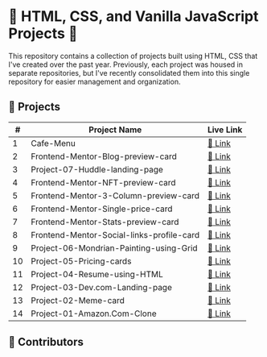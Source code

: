 # 🌟 HTML, CSS, and Vanilla JavaScript Projects 🚀

This repository contains a collection of projects built using HTML, CSS that I've created over the past year. Previously, each project was housed in separate repositories, but I've recently consolidated them into this single repository for easier management and organization.

## 🚀 Projects

| #   | Project Name        | Live Link                                                                                                 |
| --- | ------------------- | --------------------------------------------------------------------------------------------------------- |
| 1   | Cafe-Menu | [🔗 Link](https://aayushyadavz.github.io/Cafe-Menu/)                                                                |
| 2   | Frontend-Mentor-Blog-preview-card | [🔗 Link](https://aayushyadavz.github.io/Frontend-Mentor-Blog-preview-card/)                |
| 3   | Project-07-Huddle-landing-page | [🔗 Link](https://aayushyadavz.github.io/Project-07-Huddle-landing-page/)                      |
| 4   | Frontend-Mentor-NFT-preview-card | [🔗 Link](https://aayushyadavz.github.io/Frontend-Mentor-NFT-preview-card/)                  |
| 5   | Frontend-Mentor-3-Column-preview-card | [🔗 Link](https://aayushyadavz.github.io/Frontend-Mentor-3-Column-preview-card/)        |
| 6   | Frontend-Mentor-Single-price-card | [🔗 Link](https://aayushyadavz.github.io/Frontend-Mentor-Single-price-card/)                |
| 7  | Frontend-Mentor-Stats-preview-card | [🔗 Link](https://aayushyadavz.github.io/Frontend-Mentor-Stats-preview-card/)              |
| 8  | Frontend-Mentor-Social-links-profile-card | [🔗 Link](https://aayushyadavz.github.io/Frontend-Mentor-Social-links-profile-card/)|
| 9  | Project-06-Mondrian-Painting-using-Grid | [🔗 Link](https://aayushyadavz.github.io/Project-06-Mondrian-Painting-using-Grid/)    |
| 10  | Project-05-Pricing-cards | [🔗 Link]((https://aayushyadavz.github.io/Project-05-Pricing-cards/))                                |
| 11  | Project-04-Resume-using-HTML | [🔗 Link](https://aayushyadavz.github.io/Project-04-Resume-using-HTML/)                          |
| 12  | Project-03-Dev.com-Landing-page | [🔗 Link](https://aayushyadavz.github.io/Project-03-Dev.com-Landing-page/)                    |
| 13  | Project-02-Meme-card | [🔗 Link](https://aayushyadavz.github.io/Project-02-Meme-card/)                                          |
| 14  | Project-01-Amazon.Com-Clone | [🔗 Link](https://aayushyadavz.github.io/Project-01-Amazon.Com-Clone/)                            |

## 🤝 Contributors

